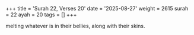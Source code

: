 +++
title = 'Surah 22, Verses 20'
date = '2025-08-27'
weight = 2615
surah = 22
ayah = 20
tags = []
+++

melting whatever is in their bellies, along with their skins.